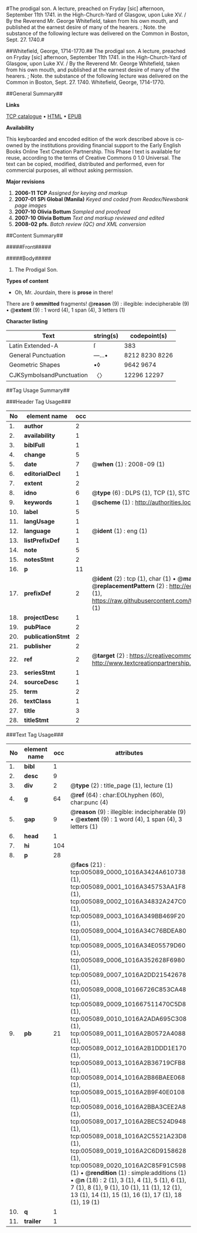 #The prodigal son. A lecture, preached on Fryday [sic] afternoon, September 11th 1741. in the High-Church-Yard of Glasgow, upon Luke XV. / By the Reverend Mr. George Whitefield, taken from his own mouth, and published at the earnest desire of many of the hearers. ; Note. the substance of the following lecture was delivered on the Common in Boston, Sept. 27. 1740.#

##Whitefield, George, 1714-1770.##
The prodigal son. A lecture, preached on Fryday [sic] afternoon, September 11th 1741. in the High-Church-Yard of Glasgow, upon Luke XV. / By the Reverend Mr. George Whitefield, taken from his own mouth, and published at the earnest desire of many of the hearers. ; Note. the substance of the following lecture was delivered on the Common in Boston, Sept. 27. 1740.
Whitefield, George, 1714-1770.

##General Summary##

**Links**

[TCP catalogue](http://www.ota.ox.ac.uk/tcp/)  • 
[HTML](http://tei.it.ox.ac.uk/tcp/Texts-HTML/free/N04/N04131.html)  • 
[EPUB](http://tei.it.ox.ac.uk/tcp/Texts-EPUB/free/N04/N04131.epub)

**Availability**

This keyboarded and encoded edition of the
	       work described above is co-owned by the institutions
	       providing financial support to the Early English Books
	       Online Text Creation Partnership. This Phase I text is
	       available for reuse, according to the terms of Creative
	       Commons 0 1.0 Universal. The text can be copied,
	       modified, distributed and performed, even for
	       commercial purposes, all without asking permission.

**Major revisions**

1. __2006-11__ __TCP__ *Assigned for keying and markup*
1. __2007-01__ __SPi Global (Manila)__ *Keyed and coded from Readex/Newsbank page images*
1. __2007-10__ __Olivia Bottum__ *Sampled and proofread*
1. __2007-10__ __Olivia Bottum__ *Text and markup reviewed and edited*
1. __2008-02__ __pfs.__ *Batch review (QC) and XML conversion*

##Content Summary##

#####Front#####

#####Body#####

1. The Prodigal Son.

**Types of content**

  * Oh, Mr. Jourdain, there is **prose** in there!

There are 9 **ommitted** fragments! 
 @__reason__ (9) : illegible: indecipherable (9)  •  @__extent__ (9) : 1 word (4), 1 span (4), 3 letters (1)

**Character listing**


|Text|string(s)|codepoint(s)|
|---|---|---|
|Latin Extended-A|ſ|383|
|General Punctuation|—…•|8212 8230 8226|
|Geometric Shapes|▪◊|9642 9674|
|CJKSymbolsandPunctuation|〈〉|12296 12297|

##Tag Usage Summary##

###Header Tag Usage###

|No|element name|occ|attributes|
|---|---|---|---|
|1.|__author__|2||
|2.|__availability__|1||
|3.|__biblFull__|1||
|4.|__change__|5||
|5.|__date__|7| @__when__ (1) : 2008-09 (1)|
|6.|__editorialDecl__|1||
|7.|__extent__|2||
|8.|__idno__|6| @__type__ (6) : DLPS (1), TCP (1), STC (1), NOTIS (1), IMAGE-SET (1), EVANS-CITATION (1)|
|9.|__keywords__|1| @__scheme__ (1) : http://authorities.loc.gov/ (1)|
|10.|__label__|5||
|11.|__langUsage__|1||
|12.|__language__|1| @__ident__ (1) : eng (1)|
|13.|__listPrefixDef__|1||
|14.|__note__|5||
|15.|__notesStmt__|2||
|16.|__p__|11||
|17.|__prefixDef__|2| @__ident__ (2) : tcp (1), char (1)  •  @__matchPattern__ (2) : ([0-9\-]+):([0-9IVX]+) (1), (.+) (1)  •  @__replacementPattern__ (2) : http://eebo.chadwyck.com/downloadtiff?vid=$1&page=$2 (1), https://raw.githubusercontent.com/textcreationpartnership/Texts/master/tcpchars.xml#$1 (1)|
|18.|__projectDesc__|1||
|19.|__pubPlace__|2||
|20.|__publicationStmt__|2||
|21.|__publisher__|2||
|22.|__ref__|2| @__target__ (2) : https://creativecommons.org/publicdomain/zero/1.0/ (1), http://www.textcreationpartnership.org/docs/. (1)|
|23.|__seriesStmt__|1||
|24.|__sourceDesc__|1||
|25.|__term__|2||
|26.|__textClass__|1||
|27.|__title__|3||
|28.|__titleStmt__|2||


###Text Tag Usage###

|No|element name|occ|attributes|
|---|---|---|---|
|1.|__bibl__|1||
|2.|__desc__|9||
|3.|__div__|2| @__type__ (2) : title_page (1), lecture (1)|
|4.|__g__|64| @__ref__ (64) : char:EOLhyphen (60), char:punc (4)|
|5.|__gap__|9| @__reason__ (9) : illegible: indecipherable (9)  •  @__extent__ (9) : 1 word (4), 1 span (4), 3 letters (1)|
|6.|__head__|1||
|7.|__hi__|104||
|8.|__p__|28||
|9.|__pb__|21| @__facs__ (21) : tcp:005089_0000_1016A3424A610738 (1), tcp:005089_0001_1016A345753AA1F8 (1), tcp:005089_0002_1016A34832A247C0 (1), tcp:005089_0003_1016A349BB469F20 (1), tcp:005089_0004_1016A34C76BDEA80 (1), tcp:005089_0005_1016A34E05579D60 (1), tcp:005089_0006_1016A352628F6980 (1), tcp:005089_0007_1016A2DD21542678 (1), tcp:005089_0008_10166726C853CA48 (1), tcp:005089_0009_101667511470C5D8 (1), tcp:005089_0010_1016A2ADA695C308 (1), tcp:005089_0011_1016A2B0572A4088 (1), tcp:005089_0012_1016A2B1DDD1E170 (1), tcp:005089_0013_1016A2B36719CFB8 (1), tcp:005089_0014_1016A2B86BAEE068 (1), tcp:005089_0015_1016A2B9F40E0108 (1), tcp:005089_0016_1016A2BBA3CEE2A8 (1), tcp:005089_0017_1016A2BEC524D948 (1), tcp:005089_0018_1016A2C5521A23D8 (1), tcp:005089_0019_1016A2C6D9158628 (1), tcp:005089_0020_1016A2C85F91C598 (1)  •  @__rendition__ (1) : simple:additions (1)  •  @__n__ (18) : 2 (1), 3 (1), 4 (1), 5 (1), 6 (1), 7 (1), 8 (1), 9 (1), 10 (1), 11 (1), 12 (1), 13 (1), 14 (1), 15 (1), 16 (1), 17 (1), 18 (1), 19 (1)|
|10.|__q__|1||
|11.|__trailer__|1||
